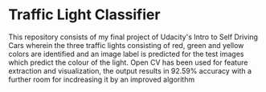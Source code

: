 # Traffic Light Classifier
This repository consists of my final project of Udacity's Intro to Self Driving Cars wherein the three traffic lights consisting of red, green and yellow colors are identified and an image label is predicted for the test images which predict the colour of the light.
Open CV has been used for feature extraction and visualization, the output results in 92.59% accuracy with a further room for incdreasing it by an improved algorithm
